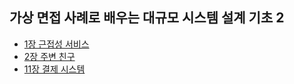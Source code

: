 ## 가상 면접 사례로 배우는 대규모 시스템 설계 기초 2
- [1장 근접성 서비스](01.proximity-service.md)
- [2장 주변 친구](02.nearby-friends.md)
- [11장 결제 시스템](11.pay-system.md)
